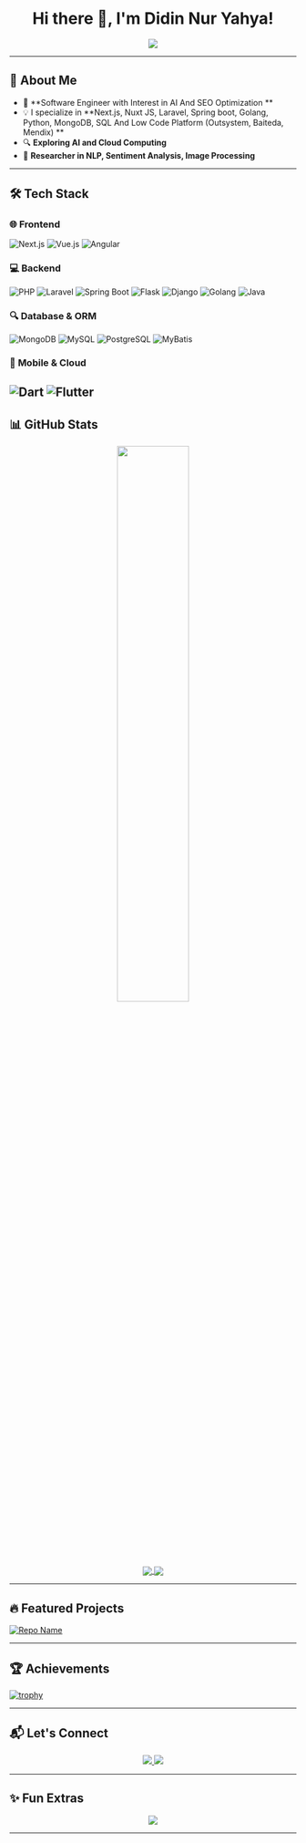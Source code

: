 <h1 align="center">Hi there 👋, I'm Didin Nur Yahya!</h1>

<p align="center">
  <img src="https://readme-typing-svg.demolab.com?font=Fira+Code&weight=600&size=22&duration=4000&pause=2000&color=37b6ff&center=true&vCenter=true&multiline=true&width=500&height=60&lines=Software+Engineer+%7C+Manufacture+,+Media+,+,+Financial+Technology;Passionate+about+AI%2C+AI%2C+and+SEO Optimization">
</p>

---

## 🚀 About Me  
- 🏢 **Software Engineer with Interest in AI And SEO Optimization **  
- 💡 I specialize in **Next.js, Nuxt JS, Laravel, Spring boot, Golang, Python, MongoDB, SQL And Low Code Platform (Outsystem, Baiteda, Mendix)  **  
- 🔍 **Exploring AI and Cloud Computing**  
- 📝 **Researcher in NLP, Sentiment Analysis, Image Processing**  

---

## 🛠 Tech Stack  

### 🌐 **Frontend**  
![Next.js](https://img.shields.io/badge/-Next.js-000000?style=flat-square&logo=next.js&logoColor=white)
![Vue.js](https://img.shields.io/badge/-Vue.js-4FC08D?style=flat-square&logo=vue.js&logoColor=white)
![Angular](https://img.shields.io/badge/-Angular-DD0031?style=flat-square&logo=angular&logoColor=white)

### 💻 **Backend**  
![PHP](https://img.shields.io/badge/-PHP-777BB4?style=flat-square&logo=php&logoColor=white)
![Laravel](https://img.shields.io/badge/-Laravel-FF2D20?style=flat-square&logo=laravel&logoColor=white)
![Spring Boot](https://img.shields.io/badge/-Spring%20Boot-6DB33F?style=flat-square&logo=spring-boot&logoColor=white)
![Flask](https://img.shields.io/badge/-Flask-000000?style=flat-square&logo=flask&logoColor=white)
![Django](https://img.shields.io/badge/-Django-092E20?style=flat-square&logo=django&logoColor=white)
![Golang](https://img.shields.io/badge/-Golang-00ADD8?style=flat-square&logo=go&logoColor=white)
![Java](https://img.shields.io/badge/-Java-007396?style=flat-square&logo=java&logoColor=white)

### 🔍 **Database & ORM**  
![MongoDB](https://img.shields.io/badge/-MongoDB-47A248?style=flat-square&logo=mongodb&logoColor=white)
![MySQL](https://img.shields.io/badge/-MySQL-4479A1?style=flat-square&logo=mysql&logoColor=white)
![PostgreSQL](https://img.shields.io/badge/-PostgreSQL-336791?style=flat-square&logo=postgresql&logoColor=white)
![MyBatis](https://img.shields.io/badge/-MyBatis-FF5722?style=flat-square&logo=apache&logoColor=white)

### 🚀 **Mobile & Cloud**  
![Dart](https://img.shields.io/badge/-Dart-0175C2?style=flat-square&logo=dart&logoColor=white)
![Flutter](https://img.shields.io/badge/-Flutter-02569B?style=flat-square&logo=flutter&logoColor=white)
---

## 📊 GitHub Stats  

<p align="center">
  <a href="http://github.com/dzoxploit">
    <img width="50%" src="https://github-readme-streak-stats.herokuapp.com/?user=dzoxploit&theme=chartreuse-dark&hide_border=true&border_radius=10&background=000000&fire=DD2727"/>
  </a>
</p>

<p align="center">
  <a href="http://github.com/dzoxploit">
    <img align="center" src="https://github-readme-stats.vercel.app/api?username=dzoxploit&count_private=true&show_icons=true&theme=chartreuse-dark" />
  </a>
  <a href="http://github.com/dzoxploit">
    <img align="center" src="https://github-readme-stats.vercel.app/api/top-langs/?username=dzoxploit&layout=compact&theme=chartreuse-dark&langs_count=8" />
  </a>
</p>

---

## 🔥 Featured Projects  
[![Repo Name](https://github-readme-stats.vercel.app/api/pin/?username=dzoxploit&repo=repo-name&theme=chartreuse-dark)](https://github.com/dzoxploit/repo-name)  

---

## 🏆 Achievements  
[![trophy](https://github-profile-trophy.vercel.app/?username=dzoxploit&theme=onedark)](https://github.com/dzoxploit)

---

## 📬 Let's Connect  
<p align="center">
  <a href="https://www.linkedin.com/in/didin-nur-yahya-63772512b/">
    <img src="https://img.shields.io/badge/-LinkedIn-0077B5?style=for-the-badge&logo=LinkedIn&logoColor=white" />
  </a>
  <a href="mailto:didinnuryahya@gmail.com">
    <img src="https://img.shields.io/badge/Gmail-D14836?style=for-the-badge&logo=gmail&logoColor=white" />
  </a>
</p>

---

## ✨ Fun Extras  
<p align="center">
  <img src="https://quotes-github-readme.vercel.app/api?type=horizontal&theme=dark">
</p>

---

